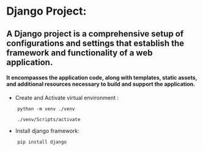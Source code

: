 # Django Project:
## A Django project is a comprehensive setup of configurations and settings that establish the framework and functionality of a web application. 

#### It encompasses the application code, along with templates, static assets, and additional resources necessary to build and support the application. 

* Create and Activate virtual environment :

```
	python -m venv ./venv

	./venv/Scripts/activate
```
* Install django framework:

```
	pip install django
```
